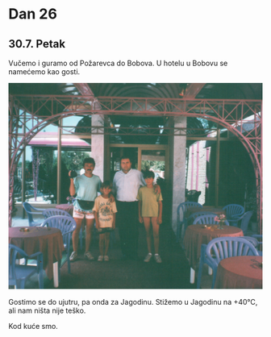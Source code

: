 # Dan 26

## 30.7. Petak

Vučemo i guramo od Požarevca do Bobova. U hotelu u Bobovu se namećemo kao gosti.

![Bobovo](./img/pink_restoran.jpg)

Gostimo se do ujutru, pa onda za Jagodinu. Stižemo u Jagodinu na +40°C, ali nam ništa nije teško.

Kod kuće smo.
